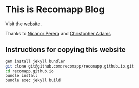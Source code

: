 # This is Recomapp Blog

Visit the [website](https://recomapp.github.io/).

Thanks to
[Nicanor Perera](https://github.com/nicanor/) and
[Christopher Adams](https://github.com/christopheradams/)

## Instructions for copying this website

```sh
gem install jekyll bundler
git clone git@github.com:recomapp/recomapp.github.io.git
cd recomapp.github.io
bundle install
bundle exec jekyll build
```
